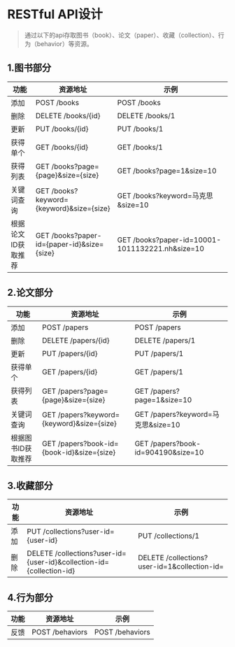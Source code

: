 # RESTful API设计
>通过以下的api存取图书（book）、论文（paper）、收藏（collection）、行为（behavior）等资源。

## 1.图书部分
|功能|资源地址|示例|
| --- | --- | --- |
|添加|POST /books|POST /books|
|删除|DELETE /books/{id}|DELETE /books/1|
|更新|PUT /books/{id}|PUT /books/1|
|获得单个|GET /books/{id}|GET /books/1|
|获得列表|GET /books?page={page}&size={size}|GET /books?page=1&size=10|
|关键词查询|GET /books?keyword={keyword}&size={size}|GET /books?keyword=马克思&size=10|
|根据论文ID获取推荐|GET /books?paper-id={paper-id}&size={size}|GET /books?paper-id=10001-1011132221.nh&size=10|

## 2.论文部分
|功能|资源地址|示例|
| --- | --- | --- |
|添加|POST /papers|POST /papers|
|删除|DELETE /papers/{id}|DELETE /papers/1|
|更新|PUT /papers/{id}|PUT /papers/1|
|获得单个|GET /papers/{id}|GET /papers/1|
|获得列表|GET /papers?page={page}&size={size}|GET /papers?page=1&size=10|
|关键词查询|GET /papers?keyword={keyword}&size={size}|GET /papers?keyword=马克思&size=10|
|根据图书ID获取推荐|GET /papers?book-id={book-id}&size={size}|GET /papers?book-id=904190&size=10|

## 3.收藏部分
|功能|资源地址|示例|
| --- | --- | --- |
|添加|PUT /collections?user-id={user-id}|PUT /collections/1|
|删除|DELETE /collections?user-id={user-id}&collection-id={collection-id}|DELETE /collections?user-id=1&collection-id=|

## 4.行为部分
|功能|资源地址|示例|
| --- | --- | --- |
|反馈|POST /behaviors|POST /behaviors|
